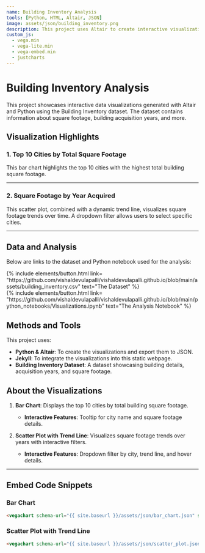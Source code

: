 ```yaml
---
name: Building Inventory Analysis
tools: [Python, HTML, Altair, JSON]
image: assets/json/building_inventory.png
description: This project uses Altair to create interactive visualizations based on the Building Inventory dataset.
custom_js:
  - vega.min
  - vega-lite.min
  - vega-embed.min
  - justcharts
---
```


# Building Inventory Analysis

This project showcases interactive data visualizations generated with Altair and Python using the Building Inventory dataset. The dataset contains information about square footage, building acquisition years, and more.

## Visualization Highlights

### **1. Top 10 Cities by Total Square Footage**
This bar chart highlights the top 10 cities with the highest total building square footage.

<vegachart schema-url="{{ site.baseurl }}/assets/json/bar_chart.json" style="width: 100%"></vegachart>

---

### **2. Square Footage by Year Acquired**
This scatter plot, combined with a dynamic trend line, visualizes square footage trends over time. A dropdown filter allows users to select specific cities.

<vegachart schema-url="{{ site.baseurl }}/assets/json/scatter_plot.json" style="width: 100%"></vegachart>

---

## Data and Analysis

Below are links to the dataset and Python notebook used for the analysis:

<div class="left">
{% include elements/button.html link= "https://github.com/vishaldevulapalli/vishaldevulapalli.github.io/blob/main/assets/building_inventory.csv" text="The Dataset" %}
</div>

<div class="right">
{% include elements/button.html link= "https://github.com/vishaldevulapalli/vishaldevulapalli.github.io/blob/main/python_notebooks/Visualizations.ipynb" text="The Analysis Notebook" %}
</div>

## Methods and Tools

This project uses:
- **Python & Altair**: To create the visualizations and export them to JSON.
- **Jekyll**: To integrate the visualizations into this static webpage.
- **Building Inventory Dataset**: A dataset showcasing building details, acquisition years, and square footage.

## About the Visualizations

1. **Bar Chart**: Displays the top 10 cities by total building square footage.  
   - **Interactive Features**: Tooltip for city name and square footage details.

2. **Scatter Plot with Trend Line**: Visualizes square footage trends over years with interactive filters.
   - **Interactive Features**: Dropdown filter by city, trend line, and hover details.

---

## Embed Code Snippets

### **Bar Chart**
```html
<vegachart schema-url="{{ site.baseurl }}/assets/json/bar_chart.json" style="width: 100%"></vegachart>
```
### **Scatter Plot with Trend Line**
```html
<vegachart schema-url="{{ site.baseurl }}/assets/json/scatter_plot.json" style="width: 100%"></vegachart>
```
